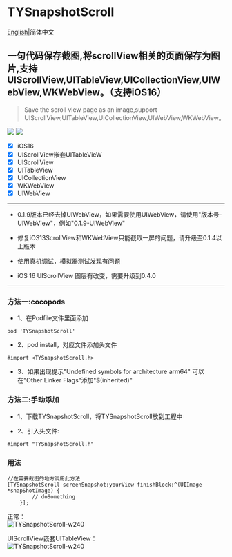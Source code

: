 # TYSnapshotScroll


[English](README.md)|简体中文
## 一句代码保存截图,将scrollView相关的页面保存为图片,支持UIScrollView,UITableView,UICollectionView,UIWebView,WKWebView。（支持iOS16）
> Save the scroll view page as an image,support UIScrollView,UITableView,UICollectionView,UIWebView,WKWebView。

[![](https://img.shields.io/badge/Supported-iOS8-4BC51D.svg?style=flat-square)](https://github.com/TonyReet/TYSnapshotScroll)  [![](https://img.shields.io/badge/Objc-compatible-4BC51D.svg?style=flat-square)](https://github.com/TonyReet/TYSnapshotScroll)

- [x] iOS16   
- [x] UIScrollView嵌套UITableVieW   
- [x] UIScrollView
- [x] UITableView
- [x] UICollectionView
- [x] WKWebView
- [x] UIWebView
  
-------
+ 0.1.9版本已经去掉UIWebView，如果需要使用UIWebView，请使用"版本号-UIWebView"，例如"0.1.9-UIWebView"

+ 修复iOS13ScrollView和WKWebView只能截取一屏的问题，请升级至0.1.4以上版本   

+ 使用真机调试，模拟器测试发现有问题      

+ iOS 16 UIScrollView 图层有改变，需要升级到0.4.0

-------
### 方法一:cocopods
- 1、在Podfile文件里面添加

```objc
pod 'TYSnapshotScroll'
```
- 2、pod install，对应文件添加头文件

```objc
#import <TYSnapshotScroll.h>
```

- 3、如果出现提示"Undefined symbols for architecture arm64"
可以在"Other Linker Flags"添加"$(inherited)" 

### 方法二:手动添加
- 1、下载TYSnapshotScroll，将TYSnapshotScroll放到工程中

- 2、引入头文件:

```objc
#import "TYSnapshotScroll.h"
```


### 用法
```objc
//在需要截图的地方调用此方法
[TYSnapshotScroll screenSnapshot:yourView finishBlock:^(UIImage *snapShotImage) {
        // doSomething
    }];
```

正常：   
![TYSnapshotScroll-w240](https://s1.ax1x.com/2020/04/22/JUZHTU.gif)     

UIScrollView嵌套UITableView：    
![TYSnapshotScroll-w240](https://s1.ax1x.com/2020/04/22/JUZSIg.gif)    

